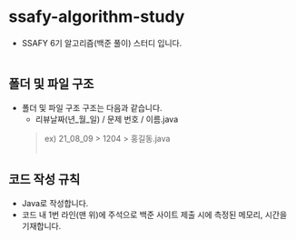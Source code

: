 # ssafy-algorithm-study
- SSAFY 6기 알고리즘(백준 풀이) 스터디 입니다.
<br><br>

## 폴더 및 파일 구조
- 폴더 및 파일 구조 구조는 다음과 같습니다.
  - 리뷰날짜(년_월_일) / 문제 번호 / 이름.java
  > ex) 21_08_09 > 1204 > 홍길동.java
<br><br>

## 코드 작성 규칙
- Java로 작성합니다.
- 코드 내 1번 라인(맨 위)에 주석으로 백준 사이트 제출 시에 측정된 메모리, 시간을 기재합니다.
